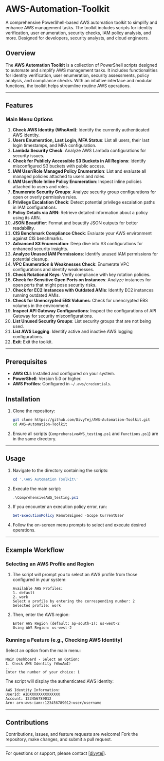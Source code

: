 # AWS-Automation-Toolkit

A comprehensive PowerShell-based AWS automation toolkit to simplify and enhance AWS management tasks. The toolkit includes scripts for identity verification, user enumeration, security checks, IAM policy analysis, and more. Designed for developers, security analysts, and cloud engineers.

## Overview

The **AWS Automation Toolkit** is a collection of PowerShell scripts designed to automate and simplify AWS management tasks. It includes functionalities for identity verification, user enumeration, security assessments, policy analysis, and compliance checks. With an intuitive interface and modular functions, the toolkit helps streamline routine AWS operations.

---

## Features

### Main Menu Options

1. **Check AWS Identity (WhoAmI)**: Identify the currently authenticated AWS identity.
2. **Users Enumeration, Last Login, MFA Status**: List all users, their last login timestamps, and MFA configuration.
3. **Lambda Security Check**: Analyze AWS Lambda configurations for security issues.
4. **Check for Publicly Accessible S3 Buckets in All Regions**: Identify misconfigured S3 buckets with public access.
5. **IAM User/Role Managed Policy Enumeration**: List and evaluate all managed policies attached to users and roles.
6. **IAM User/Role Inline Policy Enumeration**: Inspect inline policies attached to users and roles.
7. **Enumerate Security Groups**: Analyze security group configurations for open or overly permissive rules.
8. **Privilege Escalation Check**: Detect potential privilege escalation paths in IAM configurations.
9. **Policy Details via ARN**: Retrieve detailed information about a policy using its ARN.
10. **JSON Beautifier**: Format and beautify JSON outputs for better readability.
11. **CIS Benchmark Compliance Check**: Evaluate your AWS environment against CIS benchmarks.
12. **Advanced S3 Enumeration**: Deep dive into S3 configurations for enhanced security insights.
13. **Analyze Unused IAM Permissions**: Identify unused IAM permissions for potential cleanup.
14. **VPC Enumeration & Weaknesses Check**: Enumerate VPC configurations and identify weaknesses.
15. **Check Rotational Keys**: Verify compliance with key rotation policies.
16. **Check for Sensitive Open Ports on Instances**: Analyze instances for open ports that might pose security risks.
17. **Check for EC2 Instances with Outdated AMIs**: Identify EC2 instances running outdated AMIs.
18. **Check for Unencrypted EBS Volumes**: Check for unencrypted EBS volumes in the environment.
19. **Inspect API Gateway Configurations**: Inspect the configurations of API Gateway for security misconfigurations.
20. **List Unused Security Groups**: List security groups that are not being used.
21. **List AWS Logging**: Identify active and inactive AWS logging configurations.
22. **Exit**: Exit the toolkit.


---

## Prerequisites

- **AWS CLI**: Installed and configured on your system.
- **PowerShell**: Version 5.0 or higher.
- **AWS Profiles**: Configured in `~/.aws/credentials`.

## Installation

1. Clone the repository:
   ```bash
   git clone https://github.com/DivyTej/AWS-Automation-Toolkit.git
   cd AWS-Automation-Toolkit
   ```

2. Ensure all scripts (`ComprehensiveAWS_testing.ps1` and `Functions.ps1`) are in the same directory.

---

## Usage

1. Navigate to the directory containing the scripts:
   ```powershell
   cd '.\AWS Automation Toolkit\'
   ```

2. Execute the main script:
   ```powershell
   .\ComprehensiveAWS_testing.ps1
   ```

3. If you encounter an execution policy error, run:
   ```powershell
   Set-ExecutionPolicy RemoteSigned -Scope CurrentUser
   ```

4. Follow the on-screen menu prompts to select and execute desired operations.

---

## Example Workflow

### Selecting an AWS Profile and Region
1. The script will prompt you to select an AWS profile from those configured in your system:
   ```
   Available AWS Profiles:
   1. default
   2. work
   Select a profile by entering the corresponding number: 2
   Selected profile: work
   ```
2. Then, enter the AWS region:
   ```
   Enter AWS Region (default: ap-south-1): us-west-2
   Using AWS Region: us-west-2
   ```

### Running a Feature (e.g., Checking AWS Identity)
Select an option from the main menu:
```
Main Dashboard - Select an Option:
1. Check AWS Identity (WhoAmI)
...
Enter the number of your choice: 1
```
The script will display the authenticated AWS identity:
```
AWS Identity Information:
UserId: AIDXXXXXXXXXXXXXX
Account: 123456789012
Arn: arn:aws:iam::123456789012:user/username
```

---

## Contributions

Contributions, issues, and feature requests are welcome! Fork the repository, make changes, and submit a pull request.

---

For questions or support, please contact [[divytej](https://in.linkedin.com/in/divytej)].
